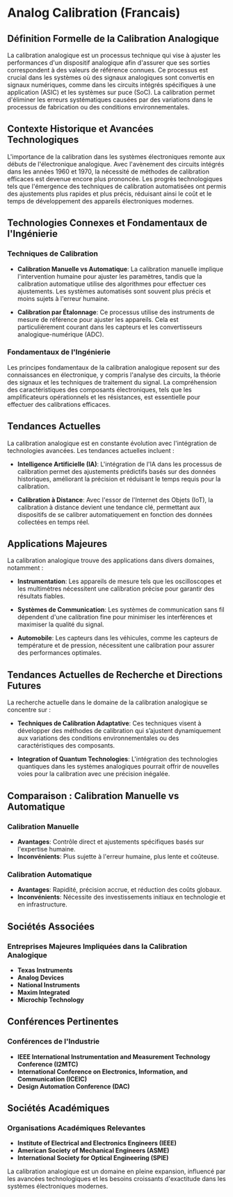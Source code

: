 # Analog Calibration (Francais)

## Définition Formelle de la Calibration Analogique

La calibration analogique est un processus technique qui vise à ajuster les performances d'un dispositif analogique afin d'assurer que ses sorties correspondent à des valeurs de référence connues. Ce processus est crucial dans les systèmes où des signaux analogiques sont convertis en signaux numériques, comme dans les circuits intégrés spécifiques à une application (ASIC) et les systèmes sur puce (SoC). La calibration permet d'éliminer les erreurs systématiques causées par des variations dans le processus de fabrication ou des conditions environnementales.

## Contexte Historique et Avancées Technologiques

L'importance de la calibration dans les systèmes électroniques remonte aux débuts de l'électronique analogique. Avec l'avènement des circuits intégrés dans les années 1960 et 1970, la nécessité de méthodes de calibration efficaces est devenue encore plus prononcée. Les progrès technologiques tels que l'émergence des techniques de calibration automatisées ont permis des ajustements plus rapides et plus précis, réduisant ainsi le coût et le temps de développement des appareils électroniques modernes.

## Technologies Connexes et Fondamentaux de l'Ingénierie

### Techniques de Calibration

- **Calibration Manuelle vs Automatique**: La calibration manuelle implique l'intervention humaine pour ajuster les paramètres, tandis que la calibration automatique utilise des algorithmes pour effectuer ces ajustements. Les systèmes automatisés sont souvent plus précis et moins sujets à l'erreur humaine.

- **Calibration par Étalonnage**: Ce processus utilise des instruments de mesure de référence pour ajuster les appareils. Cela est particulièrement courant dans les capteurs et les convertisseurs analogique-numérique (ADC).

### Fondamentaux de l'Ingénierie

Les principes fondamentaux de la calibration analogique reposent sur des connaissances en électronique, y compris l'analyse des circuits, la théorie des signaux et les techniques de traitement du signal. La compréhension des caractéristiques des composants électroniques, tels que les amplificateurs opérationnels et les résistances, est essentielle pour effectuer des calibrations efficaces.

## Tendances Actuelles

La calibration analogique est en constante évolution avec l'intégration de technologies avancées. Les tendances actuelles incluent :

- **Intelligence Artificielle (IA)**: L'intégration de l'IA dans les processus de calibration permet des ajustements prédictifs basés sur des données historiques, améliorant la précision et réduisant le temps requis pour la calibration.

- **Calibration à Distance**: Avec l'essor de l'Internet des Objets (IoT), la calibration à distance devient une tendance clé, permettant aux dispositifs de se calibrer automatiquement en fonction des données collectées en temps réel.

## Applications Majeures

La calibration analogique trouve des applications dans divers domaines, notamment :

- **Instrumentation**: Les appareils de mesure tels que les oscilloscopes et les multimètres nécessitent une calibration précise pour garantir des résultats fiables.

- **Systèmes de Communication**: Les systèmes de communication sans fil dépendent d'une calibration fine pour minimiser les interférences et maximiser la qualité du signal.

- **Automobile**: Les capteurs dans les véhicules, comme les capteurs de température et de pression, nécessitent une calibration pour assurer des performances optimales.

## Tendances Actuelles de Recherche et Directions Futures

La recherche actuelle dans le domaine de la calibration analogique se concentre sur :

- **Techniques de Calibration Adaptative**: Ces techniques visent à développer des méthodes de calibration qui s’ajustent dynamiquement aux variations des conditions environnementales ou des caractéristiques des composants.

- **Integration of Quantum Technologies**: L'intégration des technologies quantiques dans les systèmes analogiques pourrait offrir de nouvelles voies pour la calibration avec une précision inégalée.

## Comparaison : Calibration Manuelle vs Automatique

### Calibration Manuelle

- **Avantages**: Contrôle direct et ajustements spécifiques basés sur l'expertise humaine.
- **Inconvénients**: Plus sujette à l'erreur humaine, plus lente et coûteuse.

### Calibration Automatique

- **Avantages**: Rapidité, précision accrue, et réduction des coûts globaux.
- **Inconvénients**: Nécessite des investissements initiaux en technologie et en infrastructure.

## Sociétés Associées

### Entreprises Majeures Impliquées dans la Calibration Analogique

- **Texas Instruments**
- **Analog Devices**
- **National Instruments**
- **Maxim Integrated**
- **Microchip Technology**

## Conférences Pertinentes

### Conférences de l'Industrie

- **IEEE International Instrumentation and Measurement Technology Conference (I2MTC)**
- **International Conference on Electronics, Information, and Communication (ICEIC)**
- **Design Automation Conference (DAC)**

## Sociétés Académiques

### Organisations Académiques Relevantes

- **Institute of Electrical and Electronics Engineers (IEEE)**
- **American Society of Mechanical Engineers (ASME)**
- **International Society for Optical Engineering (SPIE)**

La calibration analogique est un domaine en pleine expansion, influencé par les avancées technologiques et les besoins croissants d'exactitude dans les systèmes électroniques modernes.
